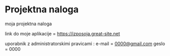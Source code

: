 # Projektna naloga
 moja projektna naloga

link do moje aplikacije = https://izposoja.great-site.net

uporabnik z administratorskimi pravicami :
e-mail = 0000@gmail.com
geslo = 0000
